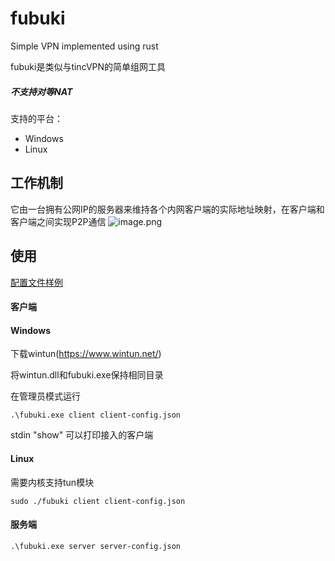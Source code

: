 # fubuki
Simple VPN implemented using rust

fubuki是类似与tincVPN的简单组网工具
##### 不支持对等NAT

支持的平台：

- Windows
- Linux

## 工作机制

它由一台拥有公网IP的服务器来维持各个内网客户端的实际地址映射，在客户端和客户端之间实现P2P通信
![image.png](https://i.loli.net/2021/02/15/KuaUrMlzQRjZDfC.png)

## 使用

[配置文件样例](https://github.com/xutianyi1999/fubuki/tree/master/cfg-example)

#### 客户端

#### Windows

下载wintun(https://www.wintun.net/)

将wintun.dll和fubuki.exe保持相同目录

在管理员模式运行

```shell
.\fubuki.exe client client-config.json
```
stdin "show" 可以打印接入的客户端
#### Linux

需要内核支持tun模块

```shell
sudo ./fubuki client client-config.json
```

#### 服务端

```shell
.\fubuki.exe server server-config.json
```

